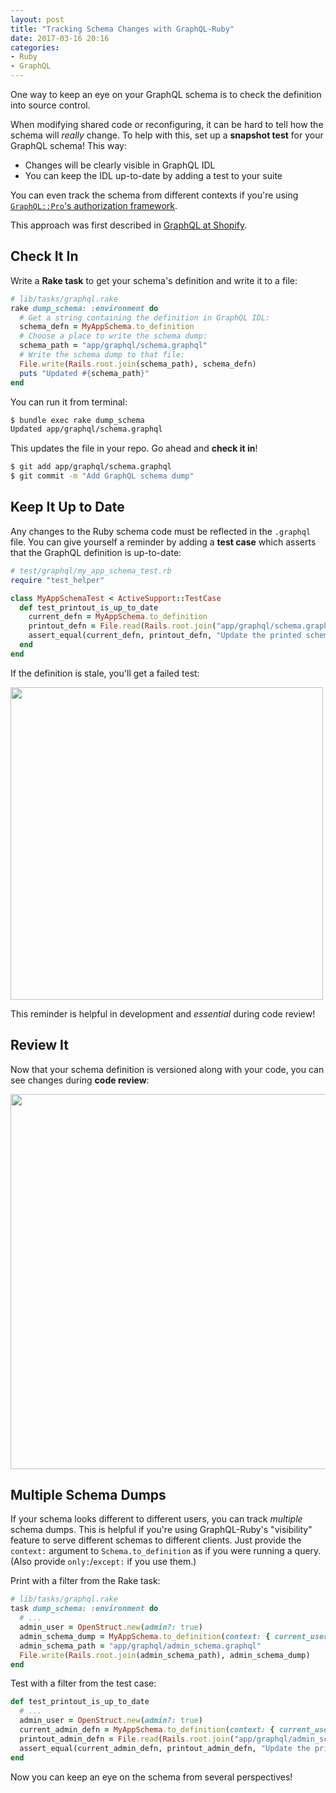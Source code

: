 ```yaml
---
layout: post
title: "Tracking Schema Changes with GraphQL-Ruby"
date: 2017-03-16 20:16
categories:
- Ruby
- GraphQL
---
```


One way to keep an eye on your GraphQL schema is to check the definition into source control.

<!-- more -->

When modifying shared code or reconfiguring, it can be hard to tell how the schema will _really_ change. To help with this, set up a __snapshot test__ for your GraphQL schema! This way:

- Changes will be clearly visible in GraphQL IDL
- You can keep the IDL up-to-date by adding a test to your suite

You can even track the schema from different contexts if you're using [`GraphQL::Pro`'s authorization framework](https://rmosolgo.github.io/graphql-ruby/pro/authorization).

This approach was first described in [GraphQL at Shopify](https://www.youtube.com/watch?v=Wlu_PWCjc6Y).

## Check It In

Write a __Rake task__ to get your schema's definition and write it to a file:

```ruby
# lib/tasks/graphql.rake
rake dump_schema: :environment do
  # Get a string containing the definition in GraphQL IDL:
  schema_defn = MyAppSchema.to_definition
  # Choose a place to write the schema dump:
  schema_path = "app/graphql/schema.graphql"
  # Write the schema dump to that file:
  File.write(Rails.root.join(schema_path), schema_defn)
  puts "Updated #{schema_path}"
end
```

You can run it from terminal:

```sh
$ bundle exec rake dump_schema
Updated app/graphql/schema.graphql
```

This updates the file in your repo. Go ahead and __check it in__!

```sh
$ git add app/graphql/schema.graphql
$ git commit -m "Add GraphQL schema dump"
```

## Keep It Up to Date

Any changes to the Ruby schema code must be reflected in the `.graphql` file. You can give yourself a reminder by adding a __test case__ which asserts that the GraphQL definition is up-to-date:

```ruby
# test/graphql/my_app_schema_test.rb
require "test_helper"

class MyAppSchemaTest < ActiveSupport::TestCase
  def test_printout_is_up_to_date
    current_defn = MyAppSchema.to_definition
    printout_defn = File.read(Rails.root.join("app/graphql/schema.graphql"))
    assert_equal(current_defn, printout_defn, "Update the printed schema with `bundle exec rake dump_schema`")
  end
end
```

If the definition is stale, you'll get a failed test:

<p><img src="/assets/images/tracking_schema/test_failure.png" width="500" /></p>

This reminder is helpful in development and _essential_ during code review!

## Review It

Now that your schema definition is versioned along with your code, you can see changes during __code review__:

<p><img src="/assets/images/tracking_schema/code_review.png" width="600" /></p>

## Multiple Schema Dumps

If your schema looks different to different users, you can track _multiple_ schema dumps. This is helpful if you're using GraphQL-Ruby's "visibility" feature to serve different schemas to different clients. Just provide the `context:` argument to `Schema.to_definition` as if you were running a query. (Also provide `only:`/`except:` if you use them.)

Print with a filter from the Rake task:

```ruby
# lib/tasks/graphql.rake
task dump_schema: :environment do
  # ...
  admin_user = OpenStruct.new(admin?: true)
  admin_schema_dump = MyAppSchema.to_definition(context: { current_user: admin_user })
  admin_schema_path = "app/graphql/admin_schema.graphql"
  File.write(Rails.root.join(admin_schema_path), admin_schema_dump)
end
```

Test with a filter from the test case:

```ruby
def test_printout_is_up_to_date
  # ...
  admin_user = OpenStruct.new(admin?: true)
  current_admin_defn = MyAppSchema.to_definition(context: { current_user: admin_user })
  printout_admin_defn = File.read(Rails.root.join("app/graphql/admin_schema.graphql"))
  assert_equal(current_admin_defn, printout_admin_defn, "Update the printed schema with `bundle exec rake dump_schema`")
end
```

Now you can keep an eye on the schema from several perspectives!
